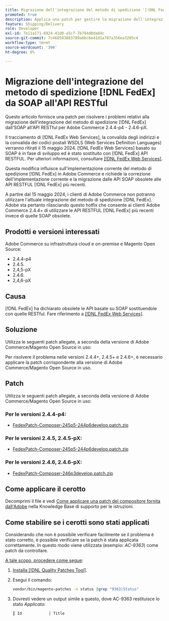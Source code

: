 ```yaml
---
title: Migrazione dell'integrazione del metodo di spedizione '[!DNL FedEx] da SOAP all'API RESTful'
promoted: true
description: Applica una patch per gestire la migrazione dell'integrazione del metodo di spedizione  [!DNL FedEx]  dall'SOAP all'API RESTful per Adobe Commerce 2.4.4-p4 - 2.4.6-pX.
feature: Shipping/Delivery
role: Developer
exl-id: 7e11a171-6924-41d0-a5c7-7b794d0da84c
source-git-commit: 7c468583883789a6bc6e41d1a787a356ea3205c4
workflow-type: tm+mt
source-wordcount: '394'
ht-degree: 0%

---
```


# Migrazione dell&#39;integrazione del metodo di spedizione [!DNL FedEx] da SOAP all&#39;API RESTful

Questo articolo fornisce una patch per risolvere i problemi relativi alla migrazione dell&#39;integrazione del metodo di spedizione [!DNL FedEx] dall&#39;SOAP all&#39;API RESTful per Adobe Commerce 2.4.4-p4 - 2.4.6-pX.

Il tracciamento di [!DNL FedEx Web Services], la convalida degli indirizzi e la convalida dei codici postali WSDLS (Web Services Definition Languages) verranno ritirati il 15 maggio 2024. [!DNL FedEx Web Services] basato su SOAP è in fase di sviluppo ed è stato sostituito con [!DNL FedEx] API RESTFUL. Per ulteriori informazioni, consultare [[!DNL FedEx Web Services]](https://www.fedex.com/en-us/developer/web-services.html).

Questa modifica influisce sull&#39;implementazione corrente del metodo di spedizione [!DNL FedEx] in Adobe Commerce e richiede la correzione dell&#39;implementazione corrente e la migrazione dalle API SOAP obsolete alle API RESTFUL [!DNL FedEx] più recenti.

A partire dal 15 maggio 2024, i clienti di Adobe Commerce non potranno utilizzare l&#39;attuale integrazione del metodo di spedizione [!DNL FedEx]. Adobe sta pertanto rilasciando questo hotfix che consente ai clienti Adobe Commerce 2.4.4+ di utilizzare le API RESTFUL [!DNL FedEx] più recenti invece di quelle SOAP obsolete.


## Prodotti e versioni interessati

Adobe Commerce su infrastruttura cloud e on-premise e Magento Open Source:

* 2.4.4-p4
* 2.4.5.
* 2,4,5-pX
* 2.4.6.
* 2,4,6-pX

## Causa

[!DNL FedEx] ha dichiarato obsolete le API basate su SOAP sostituendole con quelle RESTful. Fare riferimento a [[!DNL FedEx Web Services]](https://www.fedex.com/en-us/developer/web-services.html).

## Soluzione

Utilizza le seguenti patch allegate, a seconda della versione di Adobe Commerce/Magento Open Source in uso:

Per risolvere il problema nelle versioni 2.4.4+, 2.4.5+ e 2.4.6+, è necessario applicare la patch corrispondente alla versione di Adobe Commerce/Magento Open Source in uso.

## Patch

Utilizza le seguenti patch allegate, a seconda della versione di Adobe Commerce/Magento Open Source in uso:

### Per le versioni 2.4.4-p4:

* [FedexPatch-Composer-245p5-244p6develop.patch.zip](assets/FedexPatch-Composer-245p5-244p6develop.patch.zip)

### Per le versioni 2.4.5, 2.4.5-pX:

* [FedexPatch-Composer-245p5-244p6develop.patch.zip](assets/FedexPatch-Composer-245p5-244p6develop.patch.zip)


### Per le versioni 2.4.6, 2.4.6-pX:


* [FedexPatch-Composer-246p3develop.patch.zip](assets/FedexPatch-Composer-246p3develop.patch.zip)


## Come applicare il cerotto

Decomprimi il file e vedi [Come applicare una patch del compositore fornita dall&#39;Adobe](https://experienceleague.adobe.com/docs/commerce-knowledge-base/kb/how-to/how-to-apply-a-composer-patch-provided-by-magento.html) nella Knowledge Base di supporto per le istruzioni.

## Come stabilire se i cerotti sono stati applicati

Considerando che non è possibile verificare facilmente se il problema è stato corretto, è possibile verificare se la patch è stata applicata correttamente. In questo modo viene utilizzata (esempio: *AC-9363*) come patch da controllare.

<u>A tale scopo, procedere come segue</u>:

1. [Installa  [!DNL Quality Patches Tool]](https://experienceleague.adobe.com/docs/commerce-operations/tools/quality-patches-tool/usage.html).
1. Esegui il comando:

   ```bash
   vendor/bin/magento-patches -n status |grep "9363|Status"
   ```

1. Dovresti vedere un output simile a questo, dove AC-9363 restituisce lo stato *Applicato*:

   ```bash
   ║ Id            │ Title                                                        │ Category        │ Origin                 │ Status      │ Details                                          ║ ║ N/A           │ ../m2-hotfixes/AC-9363_USPS_Ground_Advantage_shipping_method_COMPOSER_patch.patch      │ Other           │ Local                  │ Applied     │ Patch type: Custom                                
   ```
